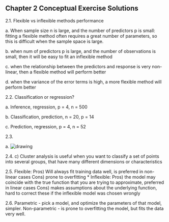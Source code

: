 Chapter 2 Conceptual Exercise Solutions
---

2.1. Flexible vs inflexible methods performance

a. When sample size n is large, and the number of predictors p is small: fitting a flexible method often requires a great number of parameters, so this is difficult when the sample space is large.

b. when num of predictors p is large, and the number of observations is small, then it will be easy to fit an inflexible method

c. when the relationship between the predictors and response is very non-linear, then a flexible method will perform better

d. when the variance of the error terms is high, a more flexible method will perform better

2.2. Classification or regression?

a. Inference, regression, p = 4, n = 500

b. Classification, prediction, n = 20, p = 14

c. Prediction, regression, p = 4, n = 52

2.3.

a. ![drawing](./pics/2_3_a.png)

2.4. c) Cluster analysis is useful when you want to classify a set of points into several groups, that have many different dimensions or characteristics

2.5. Flexible: Pros) Will always fit training data well, is preferred in non-linear cases Cons) prone to overfitting
    * Inflexible: Pros) the model may coincide with the true function that you are trying to approximate, preferred in linear cases Cons) makes assumptions about the underlying function, hard to correct these if the inflexible model was chosen wrongly

2.6. Parametric - pick a model, and optimize the parameters of that model, simpler. Non-parametric - is prone to overfitting the model, but fits the data very well.
